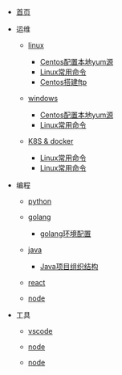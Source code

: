 
* [首页](/)

* 运维

  * [linux](/linux/)
    * [Centos配置本地yum源](/linux/centos-config-local-yum-repo.md)
    * [Linux常用命令](linux/linux-cmd.md)
    * [Centos搭建ftp](linux/centos-install-vsftpd.md)

  * [windows](/windows/)
    * [Centos配置本地yum源](/linux/centos-config-local-yum-repo.md)
    * [Linux常用命令](linux/linux-cmd.md)

  * [K8S & docker](/k8s/)
    * [Linux常用命令](linux/linux-cmd.md)
    * [Linux常用命令](linux/linux-cmd.md)

* 编程

  * [python](/python/)

  * [golang](/golang/)
    * [golang环境配置](/golang/config-golang-envs.md)

  * [java](/java/)
    * [Java项目组织结构](/java/java-project-struct.md)

  * [react](/react/)

  * [node](/node/)

* 工具

  * [vscode](/vscode/)

  * [node](/node/)

  * [node](/node/)